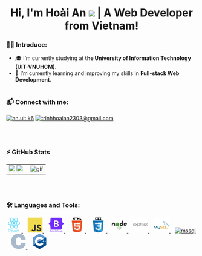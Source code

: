 <h1 align="center"> Hi, I'm Hoài An <img src="https://media.giphy.com/media/hvRJCLFzcasrR4ia7z/giphy.gif" width="25px"> | A Web Developer from Vietnam! </h1>


<h3 align="left">🧑‍💻 Introduce:</h3>

- 🎓 I’m currently studying at **the University of Information Technology (UIT-VNUHCM)**.
- 🌱 I’m currently learning and improving my skills in **Full-stack Web Development**.
<h1></h1>

<h3 align="left">📬 Connect with me:</h3>
<p align="left">
<a href="https://www.facebook.com/an.uit.k6/" target="blank"><img align="center" src="https://raw.githubusercontent.com/rahuldkjain/github-profile-readme-generator/master/src/images/icons/Social/facebook.svg" alt="an.uit.k6" height="30" width="40" /></a>
<a href="mailto:trinhhoaian2303@gmail.com" target="blank"><img align="center" src="https://simpleicons.org/icons/gmail.svg" alt="trinhhoaian2303@gmail.com" height="30" width="40" /></a>
</p>

<br/>
<h1></h1>

### :zap: GitHub Stats
<table>
<tr>
  <td width="48%">
    <img src="https://github-readme-stats.vercel.app/api?username=Calvinan132&show_icons=true&hide=contribs,issues&hide_border=true" />
    <img src="https://github-readme-stats.vercel.app/api/top-langs/?username=Calvinan132&layout=compact&show_icons=true&hide_border=true" />
  </td>
  <td width="52%"><img alt="gif" align="right" src="https://media.tenor.com/6JptszQgCnkAAAAi/text-work.gif"/></td>
</tr>
<table>

<br/>

<br/>

<h3 align="left">🛠 Languages and Tools:</h3>
<p align="left">
  <a href="https://reactjs.org/" target="_blank" rel="noreferrer"> <img src="https://raw.githubusercontent.com/devicons/devicon/master/icons/react/react-original-wordmark.svg" alt="react" width="40" height="40"/> </a>&nbsp;&nbsp;
  <a href="https://developer.mozilla.org/en-US/docs/Web/JavaScript" target="_blank" rel="noreferrer"> <img src="https://raw.githubusercontent.com/devicons/devicon/master/icons/javascript/javascript-original.svg" alt="javascript" width="40" height="40"/> </a>&nbsp;&nbsp;
  <a href="https://getbootstrap.com" target="_blank" rel="noreferrer"> <img src="https://raw.githubusercontent.com/devicons/devicon/master/icons/bootstrap/bootstrap-plain-wordmark.svg" alt="bootstrap" width="40" height="40"/> </a>&nbsp;&nbsp;
  <a href="https://www.w3.org/html/" target="_blank" rel="noreferrer"> <img src="https://raw.githubusercontent.com/devicons/devicon/master/icons/html5/html5-original-wordmark.svg" alt="html5" width="40" height="40"/> </a>&nbsp;&nbsp;
  <a href="https://www.w3schools.com/css/" target="_blank" rel="noreferrer"> <img src="https://raw.githubusercontent.com/devicons/devicon/master/icons/css3/css3-original-wordmark.svg" alt="css3" width="40" height="40"/> </a>&nbsp;&nbsp;
  <a href="https://nodejs.org" target="_blank" rel="noreferrer"> <img src="https://raw.githubusercontent.com/devicons/devicon/master/icons/nodejs/nodejs-original-wordmark.svg" alt="nodejs" width="40" height="40"/> </a>&nbsp;&nbsp;
  <a href="https://expressjs.com" target="_blank" rel="noreferrer"> <img src="https://raw.githubusercontent.com/devicons/devicon/master/icons/express/express-original-wordmark.svg" alt="express" width="40" height="40"/> </a>&nbsp;&nbsp;
  <a href="https://www.mysql.com/" target="_blank" rel="noreferrer"> <img src="https://raw.githubusercontent.com/devicons/devicon/master/icons/mysql/mysql-original-wordmark.svg" alt="mysql" width="40" height="40"/> </a>&nbsp;&nbsp;
  <a href="https://www.microsoft.com/en-us/sql-server" target="_blank" rel="noreferrer"> <img src="https://www.svgrepo.com/show/303229/microsoft-sql-server-logo.svg" alt="mssql" width="40" height="40"/> </a>&nbsp;&nbsp;
  <a href="https://www.cprogramming.com/" target="_blank" rel="noreferrer"> <img src="https://raw.githubusercontent.com/devicons/devicon/master/icons/c/c-original.svg" alt="c" width="40" height="40"/> </a>&nbsp;&nbsp;
  <a href="https://www.w3schools.com/cpp/" target="_blank" rel="noreferrer"> <img src="https://raw.githubusercontent.com/devicons/devicon/master/icons/cplusplus/cplusplus-original.svg" alt="cplusplus" width="40" height="40"/> </a>
</p>

<br/>

